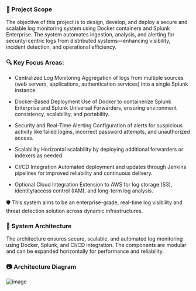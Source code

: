 ### 🚀 Project Scope
The objective of this project is to design, develop, and deploy a secure and scalable log monitoring system using Docker containers and Splunk Enterprise. The system automates ingestion, analysis, and alerting for security-centric logs from distributed systems—enhancing visibility, incident detection, and operational efficiency.

### 🔍 Key Focus Areas:
- Centralized Log Monitoring
Aggregation of logs from multiple sources (web servers, applications, authentication services) into a single Splunk instance.

- Docker-Based Deployment
Use of Docker to containerize Splunk Enterprise and Splunk Universal Forwarders, ensuring environment consistency, scalability, and portability.

- Security and Real-Time Alerting
Configuration of alerts for suspicious activity like failed logins, incorrect password attempts, and unauthorized access.

- Scalability
Horizontal scalability by deploying additional forwarders or indexers as needed.

- CI/CD Integration
Automated deployment and updates through Jenkins pipelines for improved reliability and continuous delivery.

- Optional Cloud Integration
Extension to AWS for log storage (S3), identity/access control (IAM), and long-term log analysis.

🛡️ This system aims to be an enterprise-grade, real-time log visibility and threat detection solution across dynamic infrastructures.

### 🧱 System Architecture
The architecture ensures secure, scalable, and automated log monitoring using Docker, Splunk, and CI/CD integration. The components are modular and can be expanded horizontally for performance and reliability.

### 📷 Architecture Diagram
![image](https://github.com/user-attachments/assets/6fb68c4a-34e7-431b-800c-a71433bd31d8)
